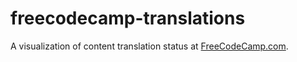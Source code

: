 # freecodecamp-translations

A visualization of content translation status at [FreeCodeCamp.com](https://freecodecamp.com).
